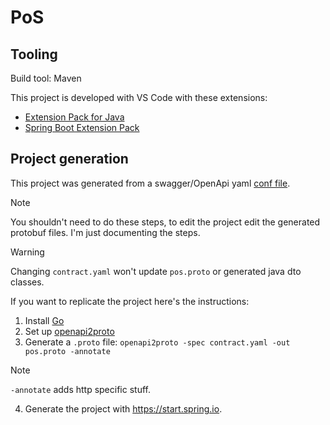 # PoS

## Tooling

Build tool: Maven

This project is developed with VS Code with these extensions:
- [Extension Pack for Java](https://marketplace.visualstudio.com/items?itemName=vscjava.vscode-java-pack)
- [Spring Boot Extension Pack](https://marketplace.visualstudio.com/items?itemName=vmware.vscode-boot-dev-pack)

## Project generation

This project was generated from a swagger/OpenApi yaml [conf file](contract.yaml).

> [!NOTE]
> You shouldn't need to do these steps, to edit the project edit the generated protobuf files. I'm just documenting the steps.

> [!WARNING]
> Changing `contract.yaml` won't update `pos.proto` or generated java dto classes.

If you want to replicate the project here's the instructions:

1. Install [Go](https://go.dev/dl/)
2. Set up [openapi2proto](https://github.com/nytimes/openapi2proto)
3. Generate a `.proto` file: `openapi2proto -spec contract.yaml -out pos.proto -annotate`
> [!NOTE]
> `-annotate` adds http specific stuff.
4. Generate the project with https://start.spring.io.




